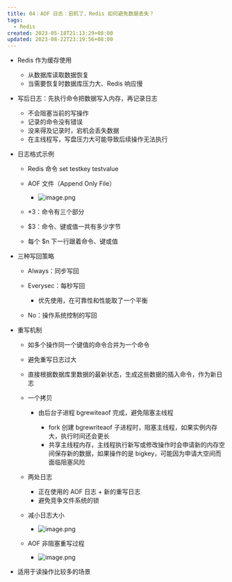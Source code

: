 ```yaml
---
title: 04｜AOF 日志：宕机了，Redis 如何避免数据丢失？
tags:
  - Redis
created: 2023-05-18T21:13:29+08:00
updated: 2023-08-22T23:19:56+08:00
---
```


- Redis 作为缓存使用

  - 从数据库读取数据恢复
  - 当需要恢复时数据库压力大、Redis 响应慢

- 写后日志：先执行命令把数据写入内存，再记录日志

  - 不会阻塞当前的写操作
  - 记录的命令没有错误
  - 没来得及记录时，宕机会丢失数据
  - 在主线程写，写盘压力大可能导致后续操作无法执行

- 日志格式示例

  - Redis 命令 set testkey testvalue
  - AOF 文件（Append Only File）
    - ![image.png](https://cdn.jsdelivr.net/gh/11ze/static/images/redis-04-1.png)


  - \*3：命令有三个部分
  - $3：命令、键或值一共有多少字节
  - 每个 $n 下一行跟着命令、键或值

- 三种写回策略

  - Always：同步写回
  - Everysec：每秒写回

    - 优先使用，在可靠性和性能取了一个平衡

  - No：操作系统控制的写回

- 重写机制

  - 如多个操作同一个键值的命令合并为一个命令
  - 避免重写日志过大
  - 直接根据数据库里数据的最新状态，生成这些数据的插入命令，作为新日志
  - 一个拷贝

    - 由后台子进程 bgrewiteaof 完成，避免阻塞主线程

      - fork 创建 bgrewriteaof 子进程时，阻塞主线程，如果实例内存大，执行时间还会更长
      - 共享主线程内存，主线程执行新写或修改操作时会申请新的内存空间保存新的数据，如果操作的是 bigkey，可能因为申请大空间而面临阻塞风险

  - 两处日志

    - 正在使用的 AOF 日志 + 新的重写日志
    - 避免竞争文件系统的锁

  - 减小日志大小
    - ![image.png](https://cdn.jsdelivr.net/gh/11ze/static/images/redis-04-2.png)

  - AOF 非阻塞重写过程
    - ![image.png](https://cdn.jsdelivr.net/gh/11ze/static/images/redis-04-3.png)


- 适用于读操作比较多的场景
